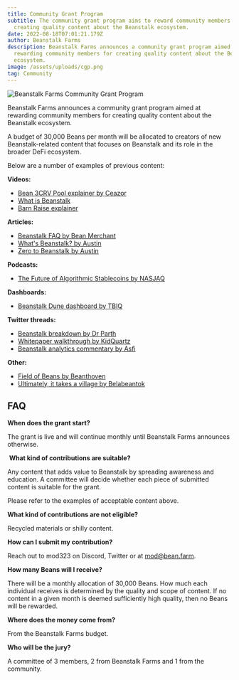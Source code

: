 ```yaml
---
title: Community Grant Program
subtitle: The community grant program aims to reward community members for
  creating quality content about the Beanstalk ecosystem.
date: 2022-08-18T07:01:21.179Z
author: Beanstalk Farms
description: Beanstalk Farms announces a community grant program aimed at
  rewarding community members for creating quality content about the Beanstalk
  ecosystem.
image: /assets/uploads/cgp.png
tag: Community
---
```

![Beanstalk Farms Community Grant Program](/assets/uploads/cgp.png)

Beanstalk Farms announces a community grant program aimed at rewarding community members for creating quality content about the Beanstalk ecosystem. 

A budget of 30,000 Beans per month will be allocated to creators of new Beanstalk-related content that focuses on Beanstalk and its role in the broader DeFi ecosystem. 

Below are a number of examples of previous content:

**Videos:**

* [Bean 3CRV Pool explainer by Ceazor](https://www.youtube.com/watch?v=XTzWmysOxKY)
* [What is Beanstalk](https://www.youtube.com/watch?v=Yn9cn_IZy7o)
* [Barn Raise explainer](https://www.youtube.com/watch?v=srnhtH0dZgg)

**Articles:**

* [Beanstalk FAQ by Bean Merchant](https://beanmerchant.substack.com/p/updated-beanstalk-faq-)
* [What's Beanstalk? by Austin](https://mirror.xyz/astn.eth/LeuGtteOh8N0GVHwuPL4R1TIPXmjQuZQFzGObCLezUM)
* [Zero to Beanstalk by Austin](https://mirror.xyz/astn.eth/w5336TYVkb-9eIlKxrCPKLoUNvYRgJmd6nB4Br5-Vs8)

**Podcasts:**

* [The Future of Algorithmic Stablecoins by NASJAQ](https://open.spotify.com/episode/4zSBdnYs56Mlw5RrStZsfk?si=cc15759b547d4ea3&nd=1)

**Dashboards:**

* [Beanstalk Dune dashboard by TBIQ](https://dune.com/tbiq/Beanstalk)

**Twitter threads:**

* [Beanstalk breakdown by Dr Parth](https://twitter.com/doctor_parth/status/1488941756448382976)
* [Whitepaper walkthrough by KidQuartz](https://twitter.com/KidQuartz1/status/1511187334833733632)
* [Beanstalk analytics commentary by Asfi](https://twitter.com/Asfi3333/status/1511120384803807236)

**Other:**

* [Field of Beans by Beanthoven](https://www.youtube.com/watch?v=QfLGAmseUJU)
* [Ultimately, it takes a village by Belabeantok](https://www.youtube.com/watch?v=KfIb1DgQEzg)

## **FAQ**

**When does the grant start?**

The grant is live and will continue monthly until Beanstalk Farms announces otherwise. 

 **What kind of contributions are suitable?**

Any content that adds value to Beanstalk by spreading awareness and education. A committee will decide whether each piece of submitted content is suitable for the grant. 

Please refer to the examples of acceptable content above.

**What kind of contributions are not eligible?**

Recycled materials or shilly content.

**How can I submit my contribution?**

Reach out to mod323 on Discord, Twitter or at mod@bean.farm.

**How many Beans will I receive?** 

There will be a monthly allocation of 30,000 Beans. How much each individual receives is determined by the quality and scope of content. If no content in a given month is deemed sufficiently high quality, then no Beans will be rewarded.

**Where does the money come from?**

From the Beanstalk Farms budget.

**Who will be the jury?**

A committee of 3 members, 2 from Beanstalk Farms and 1 from the community.